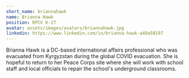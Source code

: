 ```yaml
---
short_name: briannahawk
name: Brianna Hawk
position: RPCV K-27
avatar: assets/images/avatars/briannahawk.jpg
linkedin: https://www.linkedin.com/in/brianna-hawk-a48a58197
---
```

Brianna Hawk is a DC-based international affairs professional who was evacuated from Kyrgyzstan during the global COVID evacuation. She is hopeful to return to her Peace Corps site where she will work with school staff and local officials to repair the school's underground classrooms.